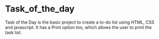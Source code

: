 # Task_of_the_day
Task of the Day is the basic project to create a to-do list using HTML, CSS and javascript. It has a Print option too, which allows the user to print the task list.
